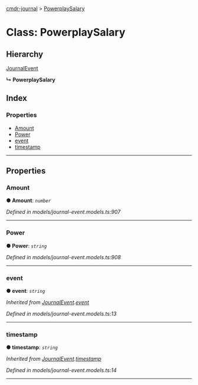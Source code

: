 [cmdr-journal](../README.md) > [PowerplaySalary](../classes/powerplaysalary.md)



# Class: PowerplaySalary

## Hierarchy


 [JournalEvent](journalevent.md)

**↳ PowerplaySalary**







## Index

### Properties

* [Amount](powerplaysalary.md#amount)
* [Power](powerplaysalary.md#power)
* [event](powerplaysalary.md#event)
* [timestamp](powerplaysalary.md#timestamp)



---
## Properties
<a id="amount"></a>

###  Amount

**●  Amount**:  *`number`* 

*Defined in models/journal-event.models.ts:907*





___

<a id="power"></a>

###  Power

**●  Power**:  *`string`* 

*Defined in models/journal-event.models.ts:908*





___

<a id="event"></a>

###  event

**●  event**:  *`string`* 

*Inherited from [JournalEvent](journalevent.md).[event](journalevent.md#event)*

*Defined in models/journal-event.models.ts:13*





___

<a id="timestamp"></a>

###  timestamp

**●  timestamp**:  *`string`* 

*Inherited from [JournalEvent](journalevent.md).[timestamp](journalevent.md#timestamp)*

*Defined in models/journal-event.models.ts:14*





___


